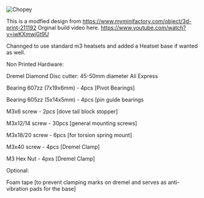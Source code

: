 ![Chopey](https://github.com/majarspeed/Misc-Voron/raw/main/images/Dremel%20Chop%20Saw.jpg "Chopey")




This is a modfied design from https://www.myminifactory.com/object/3d-print-211192
Orginal build video here. https://www.youtube.com/watch?v=iwKXmwjGt9U

Channged to use standard m3 heatsets and added a Heatset base if wanted as well.

Non Printed Hardware:

Dremel Diamond Disc cutter: 45-50mm diameter  Ali Express

Bearing 607zz (7x19x6mm) - 4pcs [Pivot Bearings]

Bearing 605zz (5x14x5mm) - 4pcs [pin guide bearings

M3x6 screw - 2pcs [dove tail block stopper]

M3x12/14 screw - 30pcs [general mounting screws]

M3x18/20 screw - 6pcs [for torsion spring mount]

M3x40 screw - 4pcs [Dremel Clamp]

M3 Hex Nut - 4pxs [Dremel Clamp]

Optional:

Foam tape [to prevent clamping marks on dremel and serves as anti-vibration pads for the base]
